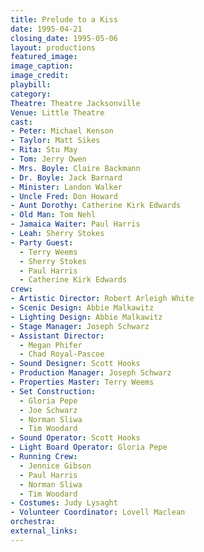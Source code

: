 ```yaml
---
title: Prelude to a Kiss
date: 1995-04-21
closing_date: 1995-05-06
layout: productions
featured_image:
image_caption:
image_credit:
playbill:
category:
Theatre: Theatre Jacksonville
Venue: Little Theatre
cast:
- Peter: Michael Kenson
- Taylor: Matt Sikes
- Rita: Stu May
- Tom: Jerry Owen
- Mrs. Boyle: Claire Backmann
- Dr. Boyle: Jack Barnard
- Minister: Landon Walker
- Uncle Fred: Don Howard
- Aunt Dorothy: Catherine Kirk Edwards
- Old Man: Tom Nehl
- Jamaica Waiter: Paul Harris
- Leah: Sherry Stokes
- Party Guest:
  - Terry Weems
  - Sherry Stokes
  - Paul Harris
  - Catherine Kirk Edwards
crew:
- Artistic Director: Robert Arleigh White
- Scenic Design: Abbie Malkawitz
- Lighting Design: Abbie Malkawitz
- Stage Manager: Joseph Schwarz
- Assistant Director:
  - Megan Phifer
  - Chad Royal-Pascoe
- Sound Designer: Scott Hooks
- Production Manager: Joseph Schwarz
- Properties Master: Terry Weems
- Set Construction:
  - Gloria Pepe
  - Joe Schwarz
  - Norman Sliwa
  - Tim Woodard
- Sound Operator: Scott Hooks
- Light Board Operator: Gloria Pepe
- Running Crew:
  - Jennice Gibson
  - Paul Harris
  - Norman Sliwa
  - Tim Woodard
- Costumes: Judy Lysaght
- Volunteer Coordinator: Lovell Maclean
orchestra:
external_links:
---
```

